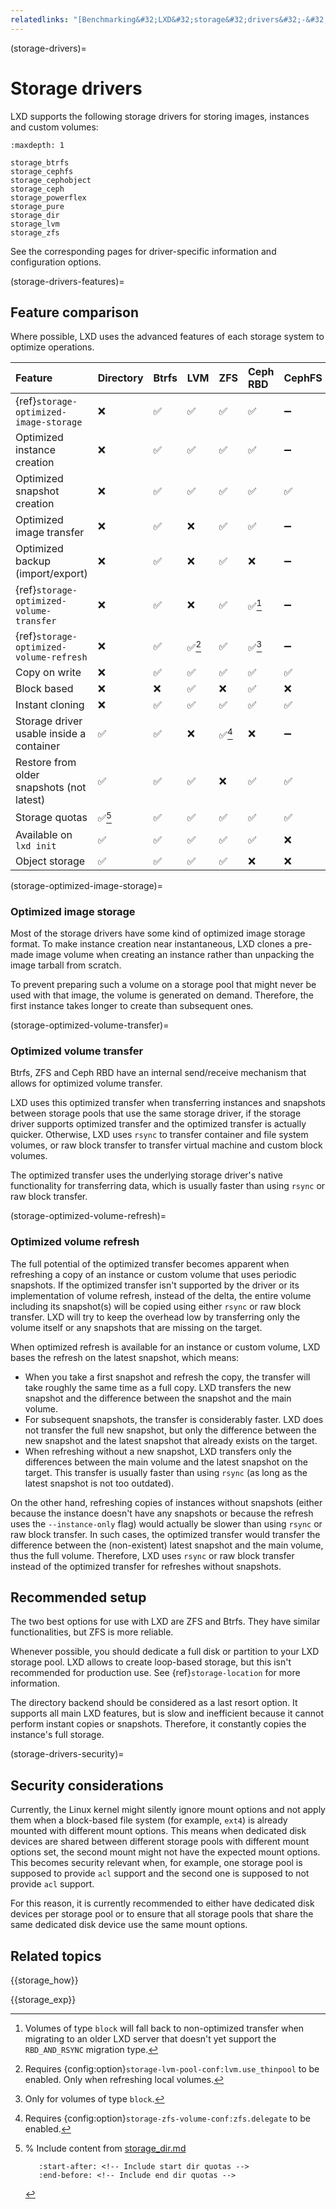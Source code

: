 ```yaml
---
relatedlinks: "[Benchmarking&#32;LXD&#32;storage&#32;drivers&#32;-&#32;YouTube](https://www.youtube.com/watch?v=z_OKwO5TskA)"
---
```


(storage-drivers)=
# Storage drivers

LXD supports the following storage drivers for storing images, instances and custom volumes:

```{toctree}
:maxdepth: 1

storage_btrfs
storage_cephfs
storage_cephobject
storage_ceph
storage_powerflex
storage_pure
storage_dir
storage_lvm
storage_zfs
```

See the corresponding pages for driver-specific information and configuration options.

(storage-drivers-features)=
## Feature comparison

Where possible, LXD uses the advanced features of each storage system to optimize operations.

Feature                                     | Directory | Btrfs | LVM   | ZFS    | Ceph RBD | CephFS | Ceph Object | Dell PowerFlex | Pure Storage
:---                                        | :---      | :---  | :---  | :---   | :---     | :---   | :---        | :---           | :---
{ref}`storage-optimized-image-storage`      | ❌        | ✅   | ✅     | ✅     | ✅       | ➖     | ➖          | ❌              | ✅
Optimized instance creation                 | ❌        | ✅   | ✅     | ✅     | ✅       | ➖     | ➖          | ❌              | ✅
Optimized snapshot creation                 | ❌        | ✅   | ✅     | ✅     | ✅       | ✅     | ➖          | ✅              | ✅
Optimized image transfer                    | ❌        | ✅   | ❌     | ✅     | ✅       | ➖     | ➖          | ❌              | ✅
Optimized backup (import/export)            | ❌        | ✅   | ❌     | ✅     | ❌       | ➖     | ➖          | ❌              | ❌
{ref}`storage-optimized-volume-transfer`    | ❌        | ✅   | ❌     | ✅     | ✅[^1]   | ➖     | ➖          | ❌              | ❌
{ref}`storage-optimized-volume-refresh`     | ❌        | ✅   | ✅[^2] | ✅     | ✅[^3]   | ➖     | ➖          | ❌              | ❌
Copy on write                               | ❌        | ✅   | ✅     | ✅     | ✅       | ✅     | ➖          | ✅              | ✅
Block based                                 | ❌        | ❌   | ✅     | ❌      | ✅      | ❌     | ➖          | ✅              | ✅
Instant cloning                             | ❌        | ✅   | ✅     | ✅     | ✅       | ✅     | ➖          | ❌              | ✅
Storage driver usable inside a container    | ✅        | ✅   | ❌     | ✅[^4] | ❌       | ➖     | ➖          | ❌              | ❌
Restore from older snapshots (not latest)   | ✅        | ✅   | ✅     | ❌      | ✅      | ✅     | ➖          | ✅              | ✅
Storage quotas                              | ✅[^5]    | ✅   | ✅     | ✅     | ✅       | ✅     | ✅          | ✅              | ✅
Available on `lxd init`                     | ✅        | ✅   | ✅     | ✅     | ✅       | ❌     | ❌          | ❌              | ❌
Object storage                              | ✅        | ✅   | ✅     | ✅     | ❌       | ❌     | ✅          | ❌              | ❌

[^1]: Volumes of type `block` will fall back to non-optimized transfer when migrating to an older LXD server that doesn't yet support the `RBD_AND_RSYNC` migration type.
[^2]: Requires {config:option}`storage-lvm-pool-conf:lvm.use_thinpool` to be enabled. Only when refreshing local volumes.
[^3]: Only for volumes of type `block`.
[^4]: Requires {config:option}`storage-zfs-volume-conf:zfs.delegate` to be enabled.
[^5]: % Include content from [storage_dir.md](storage_dir.md)

      ```{include} storage_dir.md
         :start-after: <!-- Include start dir quotas -->
         :end-before: <!-- Include end dir quotas -->
      ```

(storage-optimized-image-storage)=
### Optimized image storage

Most of the storage drivers have some kind of optimized image storage format.
To make instance creation near instantaneous, LXD clones a pre-made image volume when creating an instance rather than unpacking the image tarball from scratch.

To prevent preparing such a volume on a storage pool that might never be used with that image, the volume is generated on demand.
Therefore, the first instance takes longer to create than subsequent ones.

(storage-optimized-volume-transfer)=
### Optimized volume transfer

Btrfs, ZFS and Ceph RBD have an internal send/receive mechanism that allows for optimized volume transfer.

LXD uses this optimized transfer when transferring instances and snapshots between storage pools that use the same storage driver, if the storage driver supports optimized transfer and the optimized transfer is actually quicker.
Otherwise, LXD uses `rsync` to transfer container and file system volumes, or raw block transfer to transfer virtual machine and custom block volumes.

The optimized transfer uses the underlying storage driver's native functionality for transferring data, which is usually faster than using `rsync` or raw block transfer.

(storage-optimized-volume-refresh)=
### Optimized volume refresh

The full potential of the optimized transfer becomes apparent when refreshing a copy of an instance or custom volume that uses periodic snapshots.
If the optimized transfer isn't supported by the driver or its implementation of volume refresh, instead of the delta, the entire volume including its snapshot(s) will be copied using either `rsync` or raw block transfer. LXD will try to keep the overhead low by transferring only the volume itself or any snapshots that are missing on the target.

When optimized refresh is available for an instance or custom volume, LXD bases the refresh on the latest snapshot, which means:

- When you take a first snapshot and refresh the copy, the transfer will take roughly the same time as a full copy.
  LXD transfers the new snapshot and the difference between the snapshot and the main volume.
- For subsequent snapshots, the transfer is considerably faster.
  LXD does not transfer the full new snapshot, but only the difference between the new snapshot and the latest snapshot that already exists on the target.
- When refreshing without a new snapshot, LXD transfers only the differences between the main volume and the latest snapshot on the target.
  This transfer is usually faster than using `rsync` (as long as the latest snapshot is not too outdated).

On the other hand, refreshing copies of instances without snapshots (either because the instance doesn't have any snapshots or because the refresh uses the `--instance-only` flag) would actually be slower than using `rsync` or raw block transfer.
In such cases, the optimized transfer would transfer the difference between the (non-existent) latest snapshot and the main volume, thus the full volume.
Therefore, LXD uses `rsync` or raw block transfer instead of the optimized transfer for refreshes without snapshots.

## Recommended setup

The two best options for use with LXD are ZFS and Btrfs.
They have similar functionalities, but ZFS is more reliable.

Whenever possible, you should dedicate a full disk or partition to your LXD storage pool.
LXD allows to create loop-based storage, but this isn't recommended for production use.
See {ref}`storage-location` for more information.

The directory backend should be considered as a last resort option.
It supports all main LXD features, but is slow and inefficient because it cannot perform instant copies or snapshots.
Therefore, it constantly copies the instance's full storage.

(storage-drivers-security)=
## Security considerations

Currently, the Linux kernel might silently ignore mount options and not apply them when a block-based file system (for example, `ext4`) is already mounted with different mount options.
This means when dedicated disk devices are shared between different storage pools with different mount options set, the second mount might not have the expected mount options.
This becomes security relevant when, for example, one storage pool is supposed to provide `acl` support and the second one is supposed to not provide `acl` support.

For this reason, it is currently recommended to either have dedicated disk devices per storage pool or to ensure that all storage pools that share the same dedicated disk device use the same mount options.

## Related topics

{{storage_how}}

{{storage_exp}}
